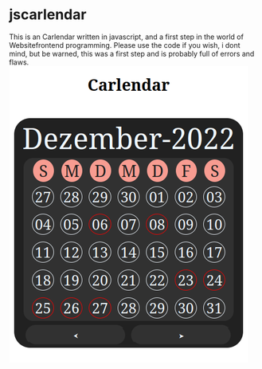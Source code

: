 # jscarlendar
This is an Carlendar written in javascript, and a first step in the world of Websitefrontend programming. 
Please use the code if you wish, i dont mind, but be warned, this was a first step and is probably full of errors and flaws.
![Alt text](image.png)
